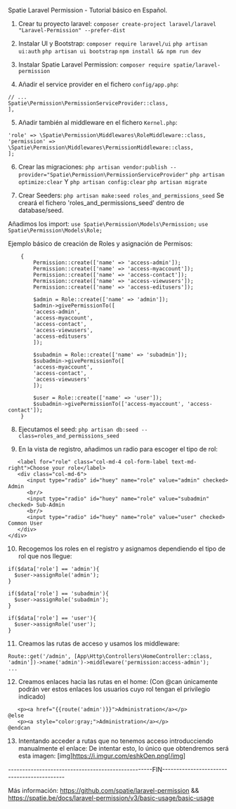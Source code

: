 Spatie Laravel Permission - Tutorial básico en Español.

1. Crear tu proyecto laravel:
```composer create-project laravel/laravel "Laravel-Permission" --prefer-dist```

2. Instalar UI y Bootstrap:
```composer require laravel/ui``` ```php artisan ui:auth``` ```php artisan ui bootstrap``` ```npm install && npm run dev```

3. Instalar Spatie Laravel Permission:
```composer require spatie/laravel-permission```

4. Añadir el service provider en el fichero ```config/app.php```:
```'providers' => [
// ...
Spatie\Permission\PermissionServiceProvider::class,
],
```

5. Añadir también al middleware en el fichero ```Kernel.php```:
```protected $routeMiddleware = [
'role' => \Spatie\Permission\Middlewares\RoleMiddleware::class,
'permission' => \Spatie\Permission\Middlewares\PermissionMiddleware::class,
];
```

6. Crear las migraciones:
```php artisan vendor:publish --provider="Spatie\Permission\PermissionServiceProvider"```
```php artisan optimize:clear``` Y ```php artisan config:clear```
```php artisan migrate```

7. Crear Seeders:
```php artisan make:seed roles_and_permissions_seed```
Se creará el fichero 'roles_and_permissions_seed' dentro de database/seed.

Añadimos los import:
```use Spatie\Permission\Models\Permission;```
```use Spatie\Permission\Models\Role;```

Ejemplo básico de creación de Roles y asignación de Permisos:
```public function run()
    {
        Permission::create(['name' => 'access-admin']);
        Permission::create(['name' => 'access-myaccount']);
        Permission::create(['name' => 'access-contact']);
        Permission::create(['name' => 'access-viewusers']);
        Permission::create(['name' => 'access-editusers']);

        $admin = Role::create(['name' => 'admin']);
        $admin->givePermissionTo([
        'access-admin',
        'access-myaccount',
        'access-contact',
        'access-viewusers',
        'access-editusers'
        ]);

        $subadmin = Role::create(['name' => 'subadmin']);
        $subadmin->givePermissionTo([
        'access-myaccount',
        'access-contact',
        'access-viewusers'
        ]);

        $user = Role::create(['name' => 'user']);
        $subadmin->givePermissionTo(['access-myaccount', 'access-contact']);
    }
```
    
    
8. Ejecutamos el seed:
```php artisan db:seed --class=roles_and_permissions_seed```


9. En la vista de registro, añadimos un radio para escoger el tipo de rol:
```<div class="form-group row">
   <label for="role" class="col-md-4 col-form-label text-md-right">Choose your role</label>
   <div class="col-md-6">
      <input type="radio" id="huey" name="role" value="admin" checked> Admin
      <br/>
      <input type="radio" id="huey" name="role" value="subadmin" checked> Sub-Admin
      <br/>
      <input type="radio" id="huey" name="role" value="user" checked> Common User
   </div>
</div>
```

10. Recogemos los roles en el registro y asignamos dependiendo el tipo de rol que nos llegue:

```$user = User::orderBy('id', 'desc')->first();
if($data['role'] == 'admin'){
  $user->assignRole('admin');
}

if($data['role'] == 'subadmin'){
  $user->assignRole('subadmin');
}

if($data['role'] == 'user'){
  $user->assignRole('user');
}
```


11. Creamos las rutas de acceso y usamos los middleware:
```
Route::get('/admin', [App\Http\Controllers\HomeController::class, 'admin'])->name('admin')->middleware('permission:access-admin');
...
```

12. Creamos enlaces hacia las rutas en el home:
(Con @can únicamente podrán ver estos enlaces los usuarios cuyo rol tengan el privilegio indicado)

```@can('access-admin')
   <p><a href="{{route('admin')}}">Administration</a></p>
@else
   <p><a style="color:gray;">Administration</a></p>
@endcan
```

13. Intentando acceder a rutas que no tenemos acceso introducciendo manualmente el enlace:
De intentar esto, lo único que obtendremos será esta imagen:
[img]https://i.imgur.com/eshkOen.png[/img]

---------------------------------------------------FIN-------------------------------------------

Más información: https://github.com/spatie/laravel-permission && https://spatie.be/docs/laravel-permission/v3/basic-usage/basic-usage
